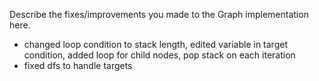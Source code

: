 Describe the fixes/improvements you made to the Graph implementation here.
- changed loop condition to stack length, edited variable in target condition,
added loop for child nodes, pop stack on each iteration
- fixed dfs to handle targets
